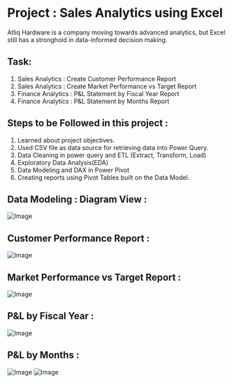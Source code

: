# Project : Sales Analytics using Excel
 <u></u> 
Atliq Hardware is a company moving towards advanced analytics, but Excel still has a stronghold in data-informed decision making.

## Task:
<u></u>
1. Sales Analytics : Create Customer Performance Report
2. Sales Analytics : Create Market Performance vs Target Report
3. Finance Analytics : P&L Statement by Fiscal Year Report
4. Finance Analytics : P&L Statement by Months Report

## Steps to be Followed in this project :
<u></u>
1. Learned about project objectives.
3. Used CSV file as data source for retrieving data into Power Query.
4. Data Cleaning in power query and ETL (Extract, Transform, Load)
5. Exploratory Data Analysis(EDA)
6. Data Modeling and DAX in Power Pivot
7. Creating reports using Pivot Tables built on the Data Model.


## Data Modeling : Diagram View :
![Image](https://github.com/user-attachments/assets/b984cbcd-41d2-4ae0-b339-1c408103d15e)


## Customer Performance Report :
![Image](https://github.com/user-attachments/assets/c16fe473-93f5-41ca-b9e0-b2a810c6dbb7)


## Market Performance vs Target Report :
![Image](https://github.com/user-attachments/assets/cbd78b8b-9758-4b5a-a94f-8fd6bf7e70be)


## P&L by Fiscal Year :
![Image](https://github.com/user-attachments/assets/c9800177-aa6c-43df-99c1-352b6b62f1d5)


## P&L by Months :
![Image](https://github.com/user-attachments/assets/72864b67-5909-432c-aac6-c6349d7cd9c9)
   ![Image](https://github.com/user-attachments/assets/3e254a84-ffe2-4fc5-b40a-c55cd3668d73)
